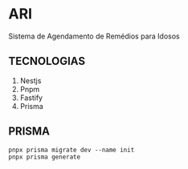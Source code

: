 # ARI

Sistema de Agendamento de Remédios para Idosos

## TECNOLOGIAS

1. Nestjs
2. Pnpm
3. Fastify
4. Prisma

## PRISMA

```node
pnpx prisma migrate dev --name init
pnpx prisma generate
```
